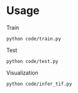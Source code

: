 # Usage
Train
```
python code/train.py
```

Test
```
python code/test.py
```
Visualization
```
python code/infer_tif.py
```
